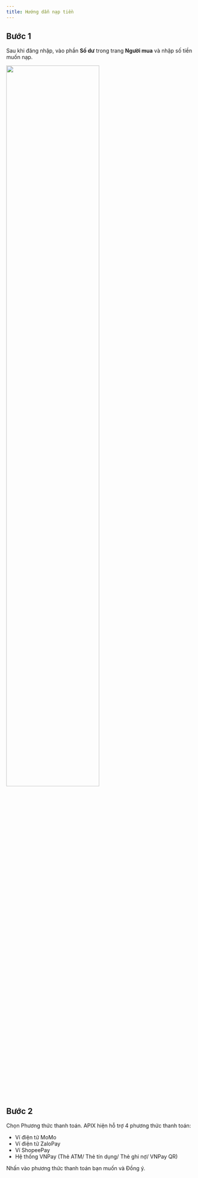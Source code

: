 ```yaml
---
title: Hướng dẫn nạp tiền 
---
```


## Bước 1 ##
Sau khi đăng nhập, vào phần **Số dư** trong trang **Người mua** và nhập số tiền muốn nạp.

<div class="text--center"><img src="/img/screenshot/deposit_step1.png"  width="70%" height="70%"></img></div>

## Bước 2 ##
Chọn Phương thức thanh toán. APIX hiện hỗ trợ 4 phương thức thanh toán:

- Ví điện tử MoMo
- Ví điện tử ZaloPay
- Ví ShopeePay
- Hệ thống VNPay (Thẻ ATM/ Thẻ tín dụng/ Thẻ ghi nợ/ VNPay QR)

Nhấn vào phương thức thanh toán bạn muốn và Đồng ý.
